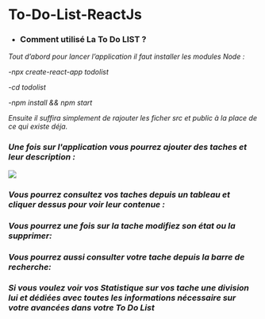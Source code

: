 # To-Do-List-ReactJs
* ### Comment utilisé La To Do LIST ?
<i>
Tout d’abord pour lancer l’application il faut installer les modules Node :

-npx create-react-app todolist

-cd todolist

-npm install && npm start

Ensuite il suffira simplement de rajouter les ficher src et public à la place de ce qui existe déja.

<h3>Une fois sur l'application vous pourrez ajouter des taches et leur description :</h3>

<image src="https://media.discordapp.net/attachments/927636625314431059/1088473237404528650/1.png"/>


<h3>Vous pourrez consultez vos taches depuis un tableau et cliquer dessus pour voir leur contenue :</h3>

<h3>Vous pourrez une fois sur la tache modifiez son état ou la supprimer:</h3>

<h3>Vous pourrez aussi consulter votre tache depuis la barre de recherche:</h3>

<h3>Si vous voulez voir vos Statistique sur vos tache une division lui et dédiées avec toutes les informations nécessaire sur votre avancées dans votre To Do List</h3>
